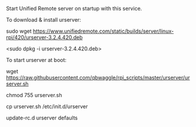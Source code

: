 Start Unified Remote server on startup with this service.

To download & install urserver:

sudo wget https://www.unifiedremote.com/static/builds/server/linux-rpi/420/urserver-3.2.4.420.deb

<sudo dpkg -i urserver-3.2.4.420.deb>

To start urserver at boot:

wget https://raw.githubusercontent.com/qbwaggle/rpi_scripts/master/urserver/urserver.sh

chmod 755 urserver.sh

cp urserver.sh /etc/init.d/urserver

update-rc.d urserver defaults
